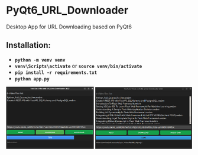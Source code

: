# PyQt6_URL_Downloader
Desktop App for URL Downloading based on PyQt6

## Installation:

- **`python -m venv venv`**
- **`venv\Scripts\activate`** or **`source venv/bin/activate`**
- **`pip install -r requirements.txt`**
- **`python app.py`**

<p>
<img src="https://raw.githubusercontent.com/DmPanf/PyQt6_URL_Downloader/main/images/img_00.jpg" width="47%">
<img src="https://raw.githubusercontent.com/DmPanf/PyQt6_URL_Downloader/main/images/img_01.jpg" width="52%">
</p>
